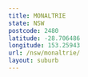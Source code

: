 ```yaml
---
title: MONALTRIE
state: NSW
postcode: 2480
latitude: -28.706486
longitude: 153.25943
url: /nsw/monaltrie/
layout: suburb
---
```

